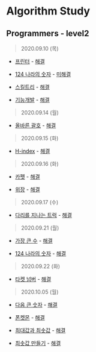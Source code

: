 # Algorithm Study 

Programmers - level2
--------------------------------------------
> 2020.09.10 (목)
- [프린터](https://www.welcomekakao.com/learn/courses/30/lessons/42587) - [해결](pro42587.js) </br>

- [124 나라의 숫자](https://www.welcomekakao.com/learn/courses/30/lessons/12899) - [미해결](pro12899.js) </br>

- [스킬트리](https://www.welcomekakao.com/learn/courses/30/lessons/49993) - [해결](pro49993.js) </br>

- [기능개발](https://www.welcomekakao.com/learn/courses/30/lessons/42586) - [해결](pro42586.js) </br>

> 2020.09.14 (월)
- [올바른 괄호](https://www.welcomekakao.com/learn/courses/30/lessons/12909) - [해결](pro12909.js) </br>

> 2020.09.15 (화)
- [H-index](https://www.welcomekakao.com/learn/courses/30/lessons/42747) - [해결](pro42747.js) </br>

> 2020.09.16 (화)
- [카펫](https://programmers.co.kr/learn/courses/30/lessons/42842) - [해결](pro42842.js) </br>

- [위장](https://programmers.co.kr/learn/courses/30/lessons/42578) - [해결](pro42578.js) </br>

> 2020.09.17 (수)
- [다리를 지나는 트럭](https://www.welcomekakao.com/learn/courses/30/lessons/42583) - [해결](pro42583.js) </br>

> 2020.09.21 (월)
- [가장 큰 수](https://programmers.co.kr/learn/courses/30/lessons/42746) - [해결](pro42746.js) </br>

- [124 나라의 숫자](https://programmers.co.kr/learn/courses/30/lessons/12899) - [해결](pro12899.js) </br>

> 2020.09.22 (화)
- [타켓 넘버](https://programmers.co.kr/learn/courses/30/lessons/43165) - [해결](pro43165.js) </br>

> 2020.10.05 (월)
- [다음 큰 숫자](https://programmers.co.kr/learn/courses/30/lessons/12911) - [해결](pro12911.js) </br>

- [폰켓몬](https://programmers.co.kr/learn/courses/30/lessons/1845) - [해결](pro1845.js) </br>

- [최대값과 최솟값](https://programmers.co.kr/learn/courses/30/lessons/12939) - [해결](pro12939.js) </br>

- [최솟값 만들기](https://programmers.co.kr/learn/courses/30/lessons/12941) - [해결](pro12941.js) </br>
